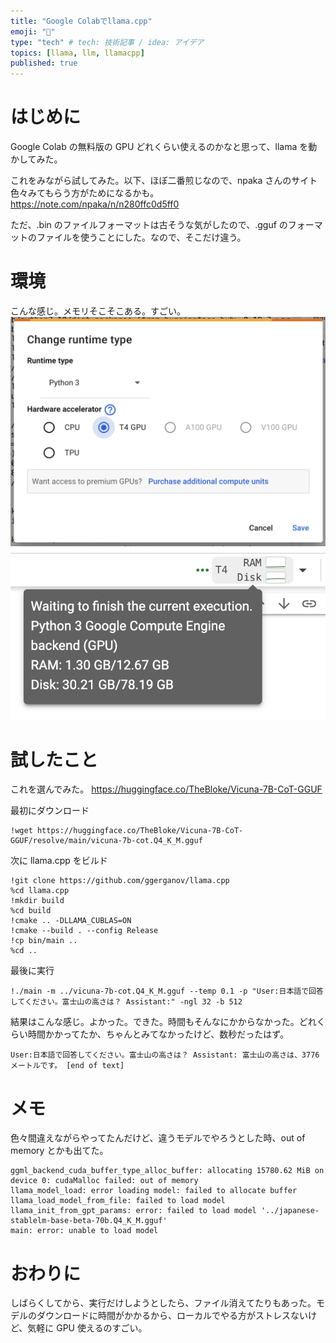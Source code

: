 ```yaml
---
title: "Google Colabでllama.cpp"
emoji: "🦙"
type: "tech" # tech: 技術記事 / idea: アイデア
topics: [llama, llm, llamacpp]
published: true
---
```


# はじめに

Google Colab の無料版の GPU どれくらい使えるのかなと思って、llama を動かしてみた。

これをみながら試してみた。以下、ほぼ二番煎じなので、npaka さんのサイト色々みてもらう方がためになるかも。
https://note.com/npaka/n/n280ffc0d5ff0

ただ、.bin のファイルフォーマットは古そうな気がしたので、.gguf のフォーマットのファイルを使うことにした。なので、そこだけ違う。

# 環境

こんな感じ。メモリそこそこある。すごい。
![](/images/2024-02-18-19-49-57.png)
![](/images/2024-02-18-19-50-22.png)

# 試したこと

これを選んでみた。
https://huggingface.co/TheBloke/Vicuna-7B-CoT-GGUF

最初にダウンロード

```
!wget https://huggingface.co/TheBloke/Vicuna-7B-CoT-GGUF/resolve/main/vicuna-7b-cot.Q4_K_M.gguf
```

次に llama.cpp をビルド

```
!git clone https://github.com/ggerganov/llama.cpp
%cd llama.cpp
!mkdir build
%cd build
!cmake .. -DLLAMA_CUBLAS=ON
!cmake --build . --config Release
!cp bin/main ..
%cd ..
```

最後に実行

```
!./main -m ../vicuna-7b-cot.Q4_K_M.gguf --temp 0.1 -p "User:日本語で回答してください。富士山の高さは？ Assistant:" -ngl 32 -b 512
```

結果はこんな感じ。よかった。できた。時間もそんなにかからなかった。どれくらい時間かかってたか、ちゃんとみてなかったけど、数秒だったはず。

```
User:日本語で回答してください。富士山の高さは？ Assistant: 富士山の高さは、3776メートルです。 [end of text]
```

# メモ

色々間違えながらやってたんだけど、違うモデルでやろうとした時、out of memory とかも出てた。

```
ggml_backend_cuda_buffer_type_alloc_buffer: allocating 15780.62 MiB on device 0: cudaMalloc failed: out of memory
llama_model_load: error loading model: failed to allocate buffer
llama_load_model_from_file: failed to load model
llama_init_from_gpt_params: error: failed to load model '../japanese-stablelm-base-beta-70b.Q4_K_M.gguf'
main: error: unable to load model
```

# おわりに

しばらくしてから、実行だけしようとしたら、ファイル消えてたりもあった。モデルのダウンロードに時間がかかるから、ローカルでやる方がストレスないけど、気軽に GPU 使えるのすごい。

